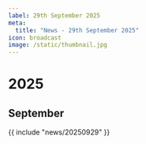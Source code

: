 ```yaml
---
label: 29th September 2025
meta:
  title: "News - 29th September 2025"
icon: broadcast
image: /static/thumbnail.jpg
---
```


# 2025
## September

{{ include "news/20250929" }}